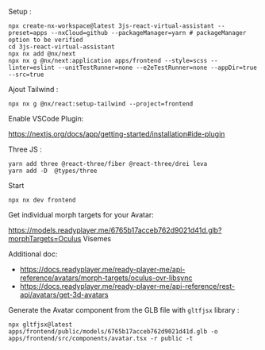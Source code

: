 Setup :

```shell
npx create-nx-workspace@latest 3js-react-virtual-assistant --preset=apps --nxCloud=github --packageManager=yarn # packageManager option to be verified
cd 3js-react-virtual-assistant
npx nx add @nx/next
npx nx g @nx/next:application apps/frontend --style=scss --linter=eslint --unitTestRunner=none --e2eTestRunner=none --appDir=true --src=true
```

Ajout Tailwind :

```shell
npx nx g @nx/react:setup-tailwind --project=frontend
```

Enable VSCode Plugin:

https://nextjs.org/docs/app/getting-started/installation#ide-plugin

Three JS :

```shell
yarn add three @react-three/fiber @react-three/drei leva
yarn add -D  @types/three
```

Start

```shell
npx nx dev frontend
```

Get individual morph targets for your Avatar:

https://models.readyplayer.me/6765b17acceb762d9021d41d.glb?morphTargets=Oculus Visemes

Additional doc:

- https://docs.readyplayer.me/ready-player-me/api-reference/avatars/morph-targets/oculus-ovr-libsync
- https://docs.readyplayer.me/ready-player-me/api-reference/rest-api/avatars/get-3d-avatars

Generate the Avatar component from the GLB file with `gltfjsx` library :

```shell
npx gltfjsx@latest apps/frontend/public/models/6765b17acceb762d9021d41d.glb -o apps/frontend/src/components/avatar.tsx -r public -t
```
